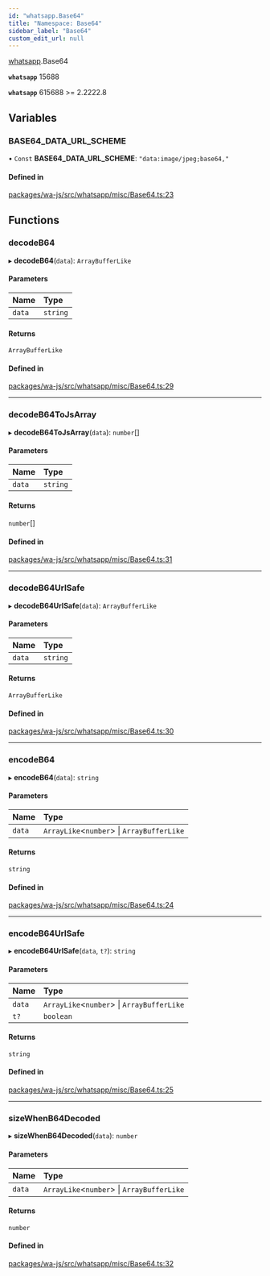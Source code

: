 ```yaml
---
id: "whatsapp.Base64"
title: "Namespace: Base64"
sidebar_label: "Base64"
custom_edit_url: null
---
```


[whatsapp](whatsapp.md).Base64

**`whatsapp`** 15688

**`whatsapp`** 615688 >= 2.2222.8

## Variables

### BASE64\_DATA\_URL\_SCHEME

• `Const` **BASE64\_DATA\_URL\_SCHEME**: ``"data:image/jpeg;base64,"``

#### Defined in

[packages/wa-js/src/whatsapp/misc/Base64.ts:23](https://github.com/wppconnect-team/wa-js/blob/main/src/whatsapp/misc/Base64.ts#L23)

## Functions

### decodeB64

▸ **decodeB64**(`data`): `ArrayBufferLike`

#### Parameters

| Name | Type |
| :------ | :------ |
| `data` | `string` |

#### Returns

`ArrayBufferLike`

#### Defined in

[packages/wa-js/src/whatsapp/misc/Base64.ts:29](https://github.com/wppconnect-team/wa-js/blob/main/src/whatsapp/misc/Base64.ts#L29)

___

### decodeB64ToJsArray

▸ **decodeB64ToJsArray**(`data`): `number`[]

#### Parameters

| Name | Type |
| :------ | :------ |
| `data` | `string` |

#### Returns

`number`[]

#### Defined in

[packages/wa-js/src/whatsapp/misc/Base64.ts:31](https://github.com/wppconnect-team/wa-js/blob/main/src/whatsapp/misc/Base64.ts#L31)

___

### decodeB64UrlSafe

▸ **decodeB64UrlSafe**(`data`): `ArrayBufferLike`

#### Parameters

| Name | Type |
| :------ | :------ |
| `data` | `string` |

#### Returns

`ArrayBufferLike`

#### Defined in

[packages/wa-js/src/whatsapp/misc/Base64.ts:30](https://github.com/wppconnect-team/wa-js/blob/main/src/whatsapp/misc/Base64.ts#L30)

___

### encodeB64

▸ **encodeB64**(`data`): `string`

#### Parameters

| Name | Type |
| :------ | :------ |
| `data` | `ArrayLike`<`number`\> \| `ArrayBufferLike` |

#### Returns

`string`

#### Defined in

[packages/wa-js/src/whatsapp/misc/Base64.ts:24](https://github.com/wppconnect-team/wa-js/blob/main/src/whatsapp/misc/Base64.ts#L24)

___

### encodeB64UrlSafe

▸ **encodeB64UrlSafe**(`data`, `t?`): `string`

#### Parameters

| Name | Type |
| :------ | :------ |
| `data` | `ArrayLike`<`number`\> \| `ArrayBufferLike` |
| `t?` | `boolean` |

#### Returns

`string`

#### Defined in

[packages/wa-js/src/whatsapp/misc/Base64.ts:25](https://github.com/wppconnect-team/wa-js/blob/main/src/whatsapp/misc/Base64.ts#L25)

___

### sizeWhenB64Decoded

▸ **sizeWhenB64Decoded**(`data`): `number`

#### Parameters

| Name | Type |
| :------ | :------ |
| `data` | `ArrayLike`<`number`\> \| `ArrayBufferLike` |

#### Returns

`number`

#### Defined in

[packages/wa-js/src/whatsapp/misc/Base64.ts:32](https://github.com/wppconnect-team/wa-js/blob/main/src/whatsapp/misc/Base64.ts#L32)
